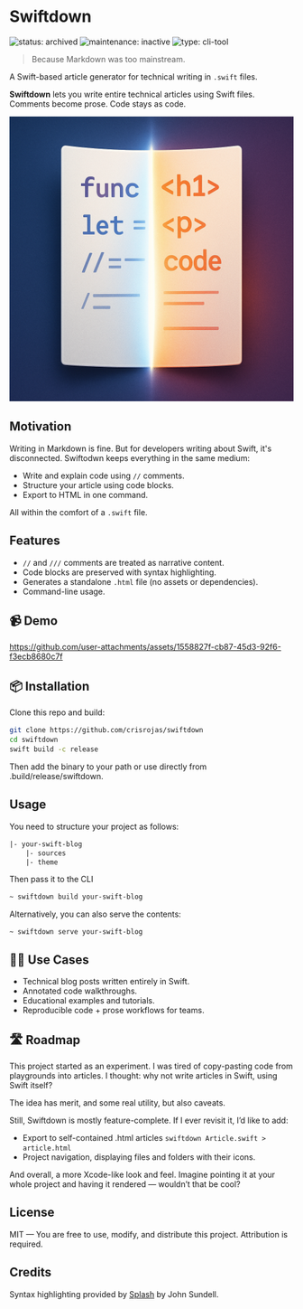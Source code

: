 # Swiftdown

![status: archived](https://img.shields.io/badge/status-archived-lightgrey.svg)
![maintenance: inactive](https://img.shields.io/badge/maintenance-inactive-red.svg)
![type: cli-tool](https://img.shields.io/badge/type-cli--tool-blue.svg)

> Because Markdown was too mainstream.

A Swift-based article generator for technical writing in `.swift` files.

**Swiftdown** lets you write entire technical articles using Swift files. Comments become prose. Code stays as code.

![](swiftdown.png)

## Motivation

Writing in Markdown is fine. But for developers writing about Swift, it's disconnected. Swiftodwn keeps everything in the same medium:

- Write and explain code using `//` comments.
- Structure your article using code blocks.
- Export to HTML in one command.

All within the comfort of a `.swift` file.

## Features

- `//` and `///` comments are treated as narrative content.
- Code blocks are preserved with syntax highlighting.
- Generates a standalone `.html` file (no assets or dependencies).
- Command-line usage.

## 📹 Demo


https://github.com/user-attachments/assets/1558827f-cb87-45d3-92f6-f3ecb8680c7f


## 📦 Installation

Clone this repo and build:

```bash
git clone https://github.com/crisrojas/swiftdown
cd swiftdown
swift build -c release
```

Then add the binary to your path or use directly from .build/release/swiftdown.

## Usage

You need to structure your project as follows:

```
|- your-swift-blog
    |- sources  
    |- theme
```

Then pass it to the CLI

```bash
~ swiftdown build your-swift-blog
```

Alternatively, you can also serve the contents:

```bash
~ swiftdown serve your-swift-blog
```

## 🧑‍💻 Use Cases

- Technical blog posts written entirely in Swift.
- Annotated code walkthroughs.
- Educational examples and tutorials.
- Reproducible code + prose workflows for teams.

## 🛣️ Roadmap

This project started as an experiment. I was tired of copy-pasting code from playgrounds into articles. I thought: why not write articles in Swift, using Swift itself?

The idea has merit, and some real utility, but also caveats.

Still, Swiftdown is mostly feature-complete. If I ever revisit it, I’d like to add:
- Export to self-contained .html articles `swiftdown Article.swift > article.html`
- Project navigation, displaying files and folders with their icons.

And overall, a more Xcode-like look and feel. Imagine pointing it at your whole project and having it rendered — wouldn’t that be cool?

## License

MIT — You are free to use, modify, and distribute this project. Attribution is required.

## Credits

Syntax highlighting provided by [Splash](https://github.com/JohnSundell/Splash) by John Sundell.
